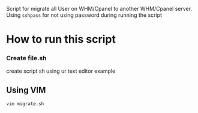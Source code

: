 Script for migrate all User on WHM/Cpanel to another WHM/Cpanel server. Using `sshpass` for not using password during running the script

# How to run this script

### Create file.sh

create script sh using ur text editor example

## Using VIM

```bash
vim migrate.sh

```
